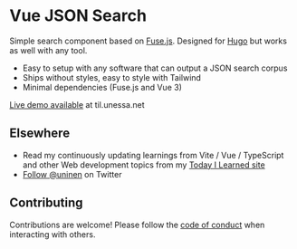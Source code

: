 # Vue JSON Search

Simple search component based on [Fuse.js](https://github.com/krisk/Fuse). Designed for [Hugo](https://github.com/gohugoio/hugo) but works as well with any tool.

- Easy to setup with any software that can output a JSON search corpus
- Ships without styles, easy to style with Tailwind
- Minimal dependencies (Fuse.js and Vue 3)

[Live demo available](https://til.unessa.net/) at til.unessa.net

## Elsewhere

- Read my continuously updating learnings from Vite / Vue / TypeScript and other Web development topics from my [Today I Learned site](https://til.unessa.net/)
- [Follow @uninen](https://twitter.com/uninen) on Twitter

## Contributing

Contributions are welcome! Please follow the [code of conduct](https://www.contributor-covenant.org/version/2/0/code_of_conduct/) when interacting with others.